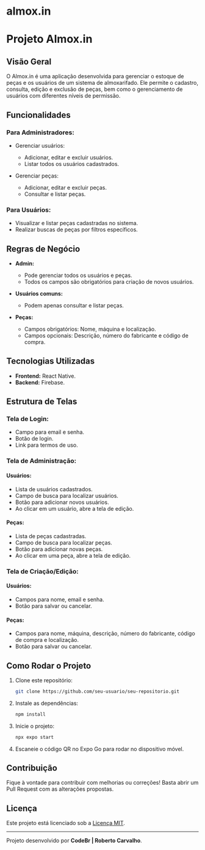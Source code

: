 # almox.in

# Projeto Almox.in

## Visão Geral
O Almox.in é uma aplicação desenvolvida para gerenciar o estoque de peças e os usuários de um sistema de almoxarifado. Ele permite o cadastro, consulta, edição e exclusão de peças, bem como o gerenciamento de usuários com diferentes níveis de permissão.

## Funcionalidades

### Para Administradores:
- Gerenciar usuários:
  - Adicionar, editar e excluir usuários.
  - Listar todos os usuários cadastrados.
  
- Gerenciar peças:
  - Adicionar, editar e excluir peças.
  - Consultar e listar peças.

### Para Usuários:
- Visualizar e listar peças cadastradas no sistema.
- Realizar buscas de peças por filtros específicos.

## Regras de Negócio

- **Admin:**
  - Pode gerenciar todos os usuários e peças.
  - Todos os campos são obrigatórios para criação de novos usuários.

- **Usuários comuns:**
  - Podem apenas consultar e listar peças.

- **Peças:**
  - Campos obrigatórios: Nome, máquina e localização.
  - Campos opcionais: Descrição, número do fabricante e código de compra.

## Tecnologias Utilizadas
- **Frontend:** React Native.
- **Backend:** Firebase.

## Estrutura de Telas

### Tela de Login:
- Campo para email e senha.
- Botão de login.
- Link para termos de uso.

### Tela de Administração:
#### Usuários:
- Lista de usuários cadastrados.
- Campo de busca para localizar usuários.
- Botão para adicionar novos usuários.
- Ao clicar em um usuário, abre a tela de edição.

#### Peças:
- Lista de peças cadastradas.
- Campo de busca para localizar peças.
- Botão para adicionar novas peças.
- Ao clicar em uma peça, abre a tela de edição.

### Tela de Criação/Edição:
#### Usuários:
- Campos para nome, email e senha.
- Botão para salvar ou cancelar.

#### Peças:
- Campos para nome, máquina, descrição, número do fabricante, código de compra e localização.
- Botão para salvar ou cancelar.

## Como Rodar o Projeto

1. Clone este repositório:
   ```bash
   git clone https://github.com/seu-usuario/seu-repositorio.git
   ```

2. Instale as dependências:
   ```bash
   npm install
   ```

3. Inicie o projeto:
   ```bash
   npx expo start
   ```

4. Escaneie o código QR no Expo Go para rodar no dispositivo móvel.

## Contribuição
Fique à vontade para contribuir com melhorias ou correções! Basta abrir um Pull Request com as alterações propostas.

## Licença
Este projeto está licenciado sob a [Licença MIT](LICENSE).

---

Projeto desenvolvido por **CodeBr | Roberto Carvalho**.

